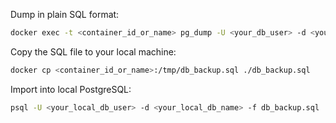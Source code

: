 Dump in plain SQL format:

```sh
docker exec -t <container_id_or_name> pg_dump -U <your_db_user> -d <your_db_name> -f /tmp/db_backup.sql
```

Copy the SQL file to your local machine:

```sh
docker cp <container_id_or_name>:/tmp/db_backup.sql ./db_backup.sql
```
Import into local PostgreSQL:

```sh
psql -U <your_local_db_user> -d <your_local_db_name> -f db_backup.sql
```